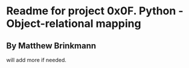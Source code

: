 # Readme for project 0x0F. Python - Object-relational mapping
## By Matthew Brinkmann
will add more if needed.